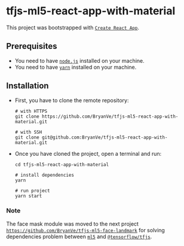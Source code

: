 # tfjs-ml5-react-app-with-material

This project was bootstrapped with [`Create React App`](https://github.com/facebook/create-react-app).

## Prerequisites

- You need to have [`node.js`](https://nodejs.org/es/download/) installed on your machine.
- You need to have [`yarn`](https://classic.yarnpkg.com/en/docs/install) installed on your machine.

## Installation

- First, you have to clone the remote repository:

  ```
  # with HTTPS
  git clone https://github.com/BryanVe/tfjs-ml5-react-app-with-material.git

  # with SSH
  git clone git@github.com:BryanVe/tfjs-ml5-react-app-with-material.git
  ```

- Once you have cloned the project, open a terminal and run:

  ```
  cd tfjs-ml5-react-app-with-material

  # install dependencies
  yarn

  # run project
  yarn start
  ```

### Note

The face mask module was moved to the next project [`https://github.com/BryanVe/tfjs-ml5-face-landmark`](https://github.com/BryanVe/tfjs-ml5-face-landmark)
for solving dependencies problem between [`ml5`](https://www.npmjs.com/package/ml5) and [`@tensorflow/tfjs`](https://www.npmjs.com/package/@tensorflow/tfjs).
